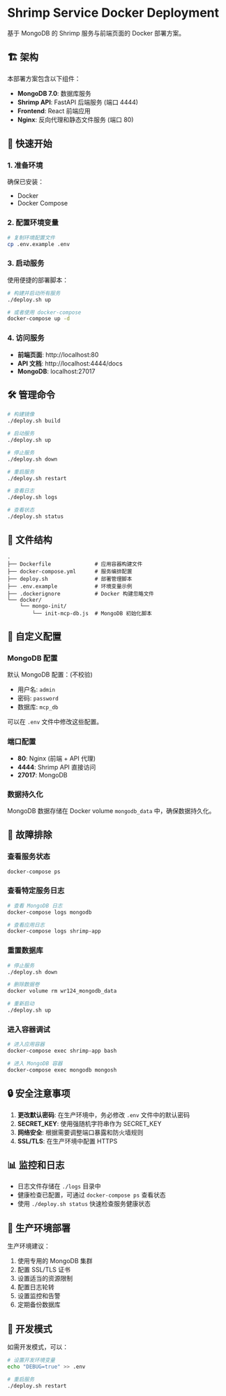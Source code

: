 # Shrimp Service Docker Deployment

基于 MongoDB 的 Shrimp 服务与前端页面的 Docker 部署方案。

## 🏗️ 架构

本部署方案包含以下组件：

- **MongoDB 7.0**: 数据库服务
- **Shrimp API**: FastAPI 后端服务 (端口 4444)
- **Frontend**: React 前端应用
- **Nginx**: 反向代理和静态文件服务 (端口 80)

## 🚀 快速开始

### 1. 准备环境

确保已安装：
- Docker
- Docker Compose

### 2. 配置环境变量

```bash
# 复制环境配置文件
cp .env.example .env

```

### 3. 启动服务

使用便捷的部署脚本：

```bash
# 构建并启动所有服务
./deploy.sh up

# 或者使用 docker-compose
docker-compose up -d
```

### 4. 访问服务

- **前端页面**: http://localhost:80
- **API 文档**: http://localhost:4444/docs
- **MongoDB**: localhost:27017

## 🛠️ 管理命令

```bash
# 构建镜像
./deploy.sh build

# 启动服务
./deploy.sh up

# 停止服务
./deploy.sh down

# 重启服务
./deploy.sh restart

# 查看日志
./deploy.sh logs

# 查看状态
./deploy.sh status
```

## 📁 文件结构

```
.
├── Dockerfile              # 应用容器构建文件
├── docker-compose.yml      # 服务编排配置
├── deploy.sh               # 部署管理脚本
├── .env.example            # 环境变量示例
├── .dockerignore           # Docker 构建忽略文件
└── docker/
    └── mongo-init/
        └── init-mcp-db.js  # MongoDB 初始化脚本
```

## 🔧 自定义配置

### MongoDB 配置

默认 MongoDB 配置：(不校验)
- 用户名: `admin`
- 密码: `password`
- 数据库: `mcp_db`

可以在 `.env` 文件中修改这些配置。

### 端口配置

- **80**: Nginx (前端 + API 代理)
- **4444**: Shrimp API 直接访问
- **27017**: MongoDB

### 数据持久化

MongoDB 数据存储在 Docker volume `mongodb_data` 中，确保数据持久化。

## 🐛 故障排除

### 查看服务状态

```bash
docker-compose ps
```

### 查看特定服务日志

```bash
# 查看 MongoDB 日志
docker-compose logs mongodb

# 查看应用日志
docker-compose logs shrimp-app
```

### 重置数据库

```bash
# 停止服务
./deploy.sh down

# 删除数据卷
docker volume rm wr124_mongodb_data

# 重新启动
./deploy.sh up
```

### 进入容器调试

```bash
# 进入应用容器
docker-compose exec shrimp-app bash

# 进入 MongoDB 容器
docker-compose exec mongodb mongosh
```

## 🔒 安全注意事项

1. **更改默认密码**: 在生产环境中，务必修改 `.env` 文件中的默认密码
2. **SECRET_KEY**: 使用强随机字符串作为 SECRET_KEY
3. **网络安全**: 根据需要调整端口暴露和防火墙规则
4. **SSL/TLS**: 在生产环境中配置 HTTPS

## 📊 监控和日志

- 日志文件存储在 `./logs` 目录中
- 健康检查已配置，可通过 `docker-compose ps` 查看状态
- 使用 `./deploy.sh status` 快速检查服务健康状态

## 🚀 生产环境部署

生产环境建议：

1. 使用专用的 MongoDB 集群
2. 配置 SSL/TLS 证书
3. 设置适当的资源限制
4. 配置日志轮转
5. 设置监控和告警
6. 定期备份数据库

## 📝 开发模式

如需开发模式，可以：

```bash
# 设置开发环境变量
echo "DEBUG=true" >> .env

# 重启服务
./deploy.sh restart
```
